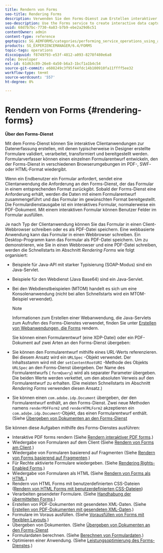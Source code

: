 ```yaml
---
title: Rendern von Forms
seo-title: Rendering Forms
description: Verwenden Sie den Forms-Dienst zum Erstellen interaktiver Clientanwendungen zur Datenerfassung, die normalerweise in Designer erstellte Formulare validieren, verarbeiten, transformieren und bereitstellen. Formularverfasser können einen einzelnen Formularentwurf entwickeln, den der Forms-Dienst in verschiedenen Browserumgebungen im PDF-, SWF- oder HTML-Format wiedergibt.
seo-description: Use the Forms service to create interactive data capture client applications that validate, process, transform, and deliver forms typically created in Designer. Form authors can develop a single form design that the Forms service renders in PDF, SWF, or HTML in various browser environments.
uuid: 68d7b7bc-7730-4a83-b7b9-ebe2a29d6c51
contentOwner: admin
content-type: reference
geptopics: SG_AEMFORMS/categories/performing_service_operations_using_apis
products: SG_EXPERIENCEMANAGER/6.4/FORMS
topic-tags: operations
discoiquuid: f8749793-e53f-4812-a093-8278f480e6a8
role: Developer
exl-id: 61d63c89-26e8-4a50-b6a3-1bcf1a1b4c54
source-git-commit: e608249c3f95f44fdc14b100910fa11ffff5ee32
workflow-type: tm+mt
source-wordcount: '557'
ht-degree: 0%

---
```


# Rendern von Forms {#rendering-forms}

**Über den Forms-Dienst**

Mit dem Forms-Dienst können Sie interaktive Clientanwendungen zur Datenerfassung erstellen, mit denen typischerweise in Designer erstellte Formulare validiert, verarbeitet, transformiert und bereitgestellt werden. Formularverfasser können einen einzelnen Formularentwurf entwickeln, den der Forms-Dienst in verschiedenen Browserumgebungen im PDF-, SWF- oder HTML-Format wiedergibt.

Wenn ein Endbenutzer ein Formular anfordert, sendet eine Clientanwendung die Anforderung an den Forms-Dienst, der das Formular in einem entsprechenden Format zurückgibt. Sobald der Forms-Dienst eine Anforderung erhält, werden die Daten mit einem Formularentwurf zusammengeführt und das Formular im gewünschten Format bereitgestellt. Die Formulardienstausgabe ist ein interaktives Formular, normalerweise ein PDF-Dokument. Mit einem interaktiven Formular können Benutzer Felder im Formular ausfüllen.

Je nach Typ der Clientanwendung können Sie das Formular in einen Client-Webbrowser schreiben oder es als PDF-Datei speichern. Eine webbasierte Anwendung kann das Formular in einen Webbrowser schreiben. Ein Desktop-Programm kann das Formular als PDF-Datei speichern. Um zu demonstrieren, wie Sie in einen Webbrowser und eine PDF-Datei schreiben, werden die Schnellstarts im Abschnitt *Rendering Forms* wie folgt organisiert:

* Beispiele für Java-API mit starker Typisierung (SOAP-Modus) sind ein Java-Servlet.
* Beispiele für den Webdienst (Java Base64) sind ein Java-Servlet.
* Bei den Webdienstbeispielen (MTOM) handelt es sich um eine Konsolenanwendung (nicht bei allen Schnellstarts wird ein MTOM-Beispiel verwendet).

   >[!NOTE]
   >
   >Informationen zum Erstellen einer Webanwendung, die Java-Servlets zum Aufrufen des Forms-Dienstes verwendet, finden Sie unter [Erstellen von Webanwendungen, die Forms](/help/forms/developing/creating-web-applications-renders-forms.md) rendern.

   Sie können einen Formularentwurf (eine XDP-Datei) oder ein PDF-Dokument auf zwei Arten an den Forms-Dienst übergeben:

* Sie können den Formularentwurf mithilfe eines URL-Werts referenzieren. Bei diesem Ansatz wird ein `URLSpec` -Objekt verwendet. Der Inhaltsstamm wird mit der `setContentRootURI` -Methode des Objekts `URLSpec` an den Forms-Dienst übergeben. Der Name des Formularentwurfs ( `formQuery`) wird als separater Parameter übergeben. Die beiden Werte werden verkettet, um den absoluten Verweis auf den Formularentwurf zu erhalten. (Die meisten Schnellstarts im Abschnitt *Rendering Forms* verwenden diesen Ansatz.)
* Sie können einen `com.adobe.idp.Document` übergeben, der den Formularentwurf enthält, an den Forms-Dienst. Zwei neue Methoden namens `renderPDFForm2` und `renderHTMLForm2` akzeptieren ein `com.adobe.idp.Document`-Objekt, das einen Formularentwurf enthält. (Siehe [Übergeben von Dokumenten an den Forms-Dienst](/help/forms/developing/passing-documents-forms-service.md)

Sie können diese Aufgaben mithilfe des Forms-Dienstes ausführen:

* Interaktive PDF forms rendern (Siehe [Rendern interaktiver PDF forms](/help/forms/developing/rendering-interactive-pdf-forms.md).)
* Wiedergabe von Formularen auf dem Client (Siehe [Rendern von Forms am Client](/help/forms/developing/rendering-forms-client.md).)
* Wiedergabe von Formularen basierend auf Fragmenten (Siehe [Rendern von Forms basierend auf Fragmenten](/help/forms/developing/rendering-forms-based-fragments.md).)
* Für Rechte aktivierte Formulare wiedergeben. (Siehe [Rendering Rights-Enabled Forms](/help/forms/developing/rendering-rights-enabled-forms.md).)
* Wiedergabe von Formularen als HTML (Siehe [Rendern von Forms als HTML](/help/forms/developing/rendering-forms-html.md).)
* Rendern von HTML Forms mit benutzerdefinierten CSS-Dateien ([Rendern von HTML Forms mit benutzerdefinierten CSS-Dateien](/help/forms/developing/rendering-html-forms-using-custom.md))
* Verarbeiten gesendeter Formulare. (Siehe [Handhabung der übermittelten Forms](/help/forms/developing/handling-submitted-forms.md).)
* Erstellen von PDF-Dokumenten mit gesendeten XML-Daten. (Siehe [Erstellen von PDF-Dokumenten mit gesendeten XML-Daten](/help/forms/developing/creating-pdf-documents-submitted-xml.md).)
* Formulare im Voraus ausfüllen. (Siehe [Vorausfüllen von Forms mit flexiblen Layouts](/help/forms/developing/prepopulating-forms-flowable-layouts.md).)
* Übergeben von Dokumenten. (Siehe [Übergeben von Dokumenten an den Forms-Dienst](/help/forms/developing/passing-documents-forms-service.md)
* Formulardaten berechnen. (Siehe [Berechnen von Formulardaten](/help/forms/developing/calculating-form-data.md).)
* Optimieren einer Anwendung. (Siehe [Leistungsoptimierung des Forms-Dienstes](/help/forms/developing/optimizing-performance-forms-service.md).)

